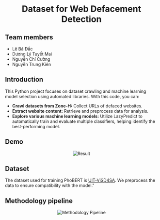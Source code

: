 
<p align="center">
 <h1 align="center">Dataset for Web Defacement Detection</h1>
</p>

## Team members
* Lê Bá Đắc
* Dương Lý Tuyết Mai
* Nguyễn Chí Cường
* Nguyễn Trung Kiên

## Introduction

This Python project focuses on dataset crawling and machine learning model selection using automated libraries. With this code, you can:
* **Crawl datasets from Zone-H:** Collect URLs of defaced websites.
* **Extract website content:** Retrieve and preprocess data for analysis.
* **Explore various machine learning models:** Utilize LazyPredict to automatically train and evaluate multiple classifiers, helping identify the best-performing model.

## Demo

<div align="center">
  <img src="Result.png" alt="Result" />
</div>



## Dataset
The dataset used for training PhoBERT is [UIT-ViSD4SA](https://github.com/kimkim00/UIT-ViSD4SA). We preprocess the data to ensure compatibility with the model."

## Methodology pipeline

<div align="center">
  <img src="methodology_pipeline.png" alt="Methodology Pipeline" />
</div>
